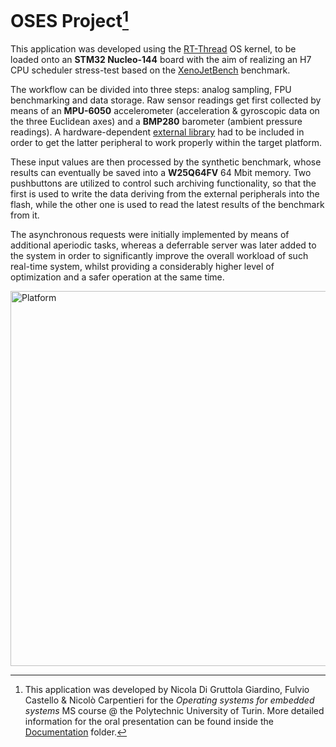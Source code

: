 # OSES Project[^1]

This application was developed using the [RT-Thread](https://github.com/RT-Thread/rt-thread) OS kernel, to be loaded onto an **STM32 Nucleo-144** board with the aim of realizing an H7 CPU scheduler stress-test based on the [XenoJetBench](https://github.com/ArsalanShahid116/XenoJetBench) benchmark.

The workflow can be divided into three steps: analog sampling, FPU benchmarking and data storage. Raw sensor readings get first collected by means of an **MPU-6050** accelerometer (acceleration & gyroscopic data on the three Euclidean axes) and a **BMP280** barometer (ambient pressure readings). A hardware-dependent [external library](https://github.com/LonelyWolf/stm32/tree/master/bmp280) had to be included in order to get the latter peripheral to work properly within the target platform.

These input values are then processed by the synthetic benchmark, whose results can eventually be saved into a **W25Q64FV** 64 Mbit memory. Two pushbuttons are utilized to control such archiving functionality, so that the first is used to write the data deriving from the external peripherals into the flash, while the other one is used to read the latest results of the benchmark from it.

The asynchronous requests were initially implemented by means of additional aperiodic tasks, whereas a deferrable server was later added to the system in order to significantly improve the overall workload of such real-time system, whilst providing a considerably higher level of optimization and a safer operation at the same time.

<img width="600" alt="Platform" src="https://user-images.githubusercontent.com/95169925/156853632-3112ba81-083c-43b7-bfc3-573541343d66.PNG">

[^1]: This application was developed by Nicola Di Gruttola Giardino, Fulvio Castello & Nicolò Carpentieri for the *Operating systems for embedded systems* MS course @ the Polytechnic University of Turin. More detailed information for the oral presentation can be found inside the [Documentation](Documentation/) folder.
